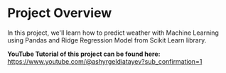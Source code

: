 # Project Overview

In this project, we'll learn how to predict weather with Machine Learning using Pandas and Ridge Regression Model from Scikit Learn library. 

**YouTube Tutorial of this project can be found here:**
https://www.youtube.com/@ashyrgeldiatayev?sub_confirmation=1
